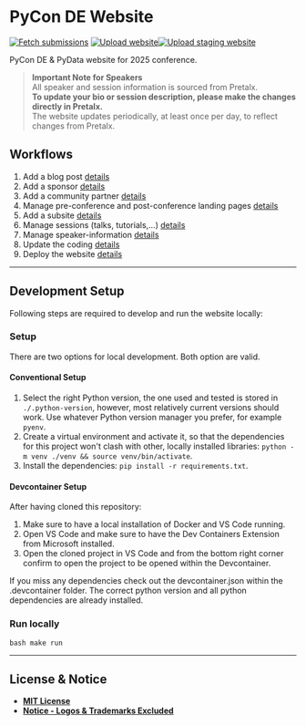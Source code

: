 # PyCon DE Website

[![Fetch submissions](https://github.com/PioneersHub/pyconde-website/actions/workflows/fetch_submissions.yml/badge.svg)](https://github.com/PioneersHub/pyconde-website/actions/workflows/fetch_submissions.yml) [![Upload website](https://github.com/PioneersHub/pyconde-website/actions/workflows/main.yml/badge.svg)](https://github.com/PioneersHub/pyconde-website/actions/workflows/main.yml)[![Upload staging website](https://github.com/PioneersHub/pyconde-website/actions/workflows/development.yml/badge.svg)](https://github.com/PioneersHub/pyconde-website/actions/workflows/development.yml)

PyCon DE &amp; PyData website for 2025 conference.

> **Important Note for Speakers**  
> All speaker and session information is sourced from Pretalx.  
**To update your bio or session description, please make the changes directly in Pretalx.**  
> The website updates periodically, at least once per day, to reflect changes from Pretalx.

## Workflows

1. Add a blog post [details](./docs/blog_post.md)
2. Add a sponsor [details](./docs/sponsors_partners.md)
3. Add a community partner [details](./docs/sponsors_partners.md)
4. Manage pre-conference and post-conference landing pages [details](./docs/landing_pages.md)
5. Add a subsite [details](./docs/subsites.md)
6. Manage sessions (talks, tutorials,…) [details](./docs/pretalx.md)
7. Manage speaker-information [details](./docs/pretalx.md)
8. Update the coding [details](./docs/coding.md)
9. Deploy the website [details](./docs/deployment.md)

---

## Development Setup

Following steps are required to develop and run the website locally:

### Setup

There are two options for local development. Both option are valid.

#### Conventional Setup

1. Select the right Python version, the one used and tested is stored in `./.python-version`, however, most relatively current versions
   should work. Use whatever Python version manager you prefer, for example `pyenv`.
2. Create a virtual environment and activate it, so that the dependencies for this project won't clash with other, locally installed
   libraries: `python -m venv ./venv && source venv/bin/activate`.
3. Install the dependencies: `pip install -r requirements.txt`.

#### Devcontainer Setup

After having cloned this repository:

1. Make sure to have a local installation of Docker and VS Code running.
2. Open VS Code and make sure to have the Dev Containers Extension from Microsoft installed.
3. Open the cloned project in VS Code and from the bottom right corner confirm to open the project to be opened within the Devcontainer.

If you miss any dependencies check out the devcontainer.json within the .devcontainer folder. The correct python version and all python
dependencies are already installed.

### Run locally

``bash
make run
``

--- 

## License & Notice

- **[MIT License](LICENSE)**
- **[Notice - Logos & Trademarks Excluded](NOTICE.md)**
